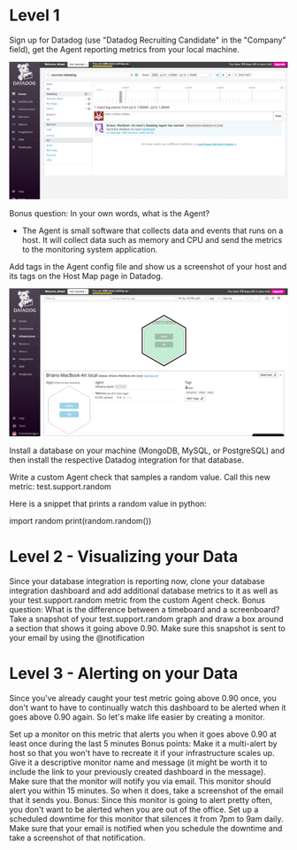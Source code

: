 # Level 1

Sign up for Datadog (use "Datadog Recruiting Candidate" in the "Company" field), get the Agent reporting metrics from your local machine.

![ScreenShot](/screenshots/Signup.png)

Bonus question: In your own words, what is the Agent?

* The Agent is small software that collects data and events that runs on a host. It will collect data such as memory and CPU and send the metrics to the monitoring system application.

Add tags in the Agent config file and show us a screenshot of your host and its tags on the Host Map page in Datadog.

![ScreenShot](/screenshots/Tags.png)

Install a database on your machine (MongoDB, MySQL, or PostgreSQL) and then install the respective Datadog integration for that database.

Write a custom Agent check that samples a random value. Call this new metric: test.support.random


Here is a snippet that prints a random value in python:

import random
print(random.random())

# Level 2 - Visualizing your Data

Since your database integration is reporting now, clone your database integration dashboard and add additional database metrics to it as well as your test.support.random metric from the custom Agent check.
Bonus question: What is the difference between a timeboard and a screenboard?
Take a snapshot of your test.support.random graph and draw a box around a section that shows it going above 0.90. Make sure this snapshot is sent to your email by using the @notification

# Level 3 - Alerting on your Data

Since you've already caught your test metric going above 0.90 once, you don't want to have to continually watch this dashboard to be alerted when it goes above 0.90 again. So let's make life easier by creating a monitor.

Set up a monitor on this metric that alerts you when it goes above 0.90 at least once during the last 5 minutes
Bonus points: Make it a multi-alert by host so that you won't have to recreate it if your infrastructure scales up.
Give it a descriptive monitor name and message (it might be worth it to include the link to your previously created dashboard in the message). Make sure that the monitor will notify you via email.
This monitor should alert you within 15 minutes. So when it does, take a screenshot of the email that it sends you.
Bonus: Since this monitor is going to alert pretty often, you don't want to be alerted when you are out of the office. Set up a scheduled downtime for this monitor that silences it from 7pm to 9am daily. Make sure that your email is notified when you schedule the downtime and take a screenshot of that notification.